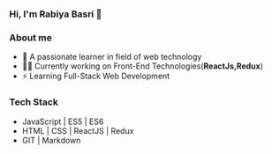 ### Hi, I'm Rabiya Basri 👋

### About me
- 🌱 A passionate learner in field of web technology
- 👩‍💻 Currently working on Front-End Technologies(**ReactJs,Redux**) 
- ⚡ Learning Full-Stack Web Development

### Tech Stack
- JavaScript | ES5 | ES6
- HTML | CSS | ReactJS | Redux
- GIT | Markdown


<!--
**rabiya-basri/rabiya-basri** is a ✨ _special_ ✨ repository because its `README.md` (this file) appears on your GitHub profile.

Here are some ideas to get you started:

- 🔭 I’m currently working on ...
- 🌱 I’m currently learning ...
- 👯 I’m looking to collaborate on ...
- 🤔 I’m looking for help with ...
- 💬 Ask me about ...
- 📫 How to reach me: ...
- 😄 Pronouns: ...
- ⚡ Fun fact: ...
-->
